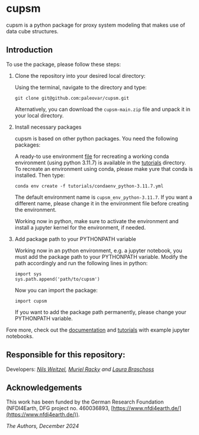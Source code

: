 # cupsm

cupsm is a python package for proxy system modeling that makes use of data cube structures.

## Introduction

To use the package, please follow these steps:

1. Clone the repository into your desired local directory:

   Using the terminal, navigate to the directory and type:

   `git clone git@github.com:paleovar/cupsm.git`

    Alternatively, you can download the `cupsm-main.zip` file and unpack it in your local directory.

2. Install necessary packages

   cupsm is based on other python packages. You need the following packages:

   A ready-to use environment [file](https://github.com/paleovar/cupsm/tree/main/tutorials/condaenv_python-3.11.7.yml) for recreating a working conda environment (using python 3.11.7) is available in the [tutorials](https://github.com/paleovar/cupsm/tree/main/tutorials) directory. To recreate an environment using conda, please make yure that conda is installed. Then type:

   `conda env create -f tutorials/condaenv_python-3.11.7.yml`

   The default environment name is `cupsm_env_python-3.11.7`. If you want a different name, please change it in the environment file before creating the environment.

   Working now in python, make sure to activate the environment and install a jupyter kernel for the environment, if needed.

4. Add package path to your PYTHONPATH variable

   Working now in an python environment, e.g. a jupyter notebook, you must add the package path to your PYTHONPATH variable. Modify the path accordingly and run the following lines in python:

   ```
   import sys
   sys.path.append('path/to/cupsm')
   ```

   Now you can import the package:

   `import cupsm`

   If you want to add the package path permanently, please change your PYTHONPATH variable.

Fore more, check out the [documentation](https://cupsm.readthedocs.io/en/latest/) and [tutorials](https://github.com/paleovar/cupsm/tree/main/tutorials) with example jupyter notebooks.


## Responsible for this repository:

Developers: *[Nils Weitzel](https://github.com/nilsweitzel), [Muriel Racky](https://github.com/mmrac) and [Laura Braschoss](https://github.com/LauraIB23)*

## Acknowledgements

This work has been funded by the German Research Foundation (NFDI4Earth, DFG project no. 460036893, [https://www.nfdi4earth.de/](https://www.nfdi4earth.de/)).

*The Authors, December 2024*
